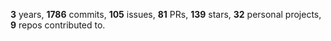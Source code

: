 **3** years, **1786** commits, **105** issues, **81** PRs, **139** stars, **32** personal projects, **9** repos contributed to.
